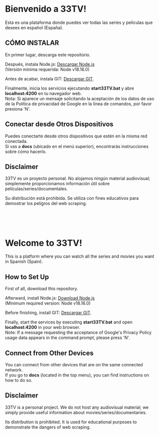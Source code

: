 # Bienvenido a 33TV!

Esta es una plataforma donde puedes ver todas las series y películas que desees en español (España).

## CÓMO INSTALAR

En primer lugar, descarga este repositorio.

Después, instala Node.js: [Descargar Node.js](https://nodejs.org/en/download)  
(Versión mínima requerida: Node v18.16.0)

Antes de acabar, instala GIT:  [Descargar GIT](https://git-scm.com/downloads).

Finalmente, inicia los servicios ejecutando **start33TV.bat** y abre **localhost:4200** en tu navegador web.
<br>
Nota: Si aparece un mensaje solicitando la aceptación de los datos de uso de la Política de privacidad de Google en la línea de comandos, por favor presiona 'N'.

## Conectar desde Otros Dispositivos

Puedes conectarte desde otros dispositivos que estén en la misma red conectada. 
<br>
Si vas a **docs** (ubicado en el menú superior), encontrarás instrucciones sobre cómo hacerlo.

## Disclaimer

33TV es un proyecto personal. No alojamos ningún material audiovisual; simplemente proporcionamos información útil sobre películas/series/documentales.

Su distribución está prohibida. Se utiliza con fines educativos para demostrar los peligros del web scraping.



<br><br><br>

# Welcome to 33TV!

This is a platform where you can watch all the series and movies you want in Spanish (Spain).

## How to Set Up

First of all, download this repository.

Afterward, install Node.js: [Download Node.js](https://nodejs.org/en/download)  
(Minimum required version: Node v18.16.0)

Before finishing, install GIT:  [Descargar GIT](https://git-scm.com/downloads).

Finally, start the services by executing **start33TV.bat** and open **localhost:4200** in your web browser.
<br>
Note: If a message requesting the acceptance of Google's Privacy Policy usage data appears in the command prompt, please press 'N'.

## Connect from Other Devices

You can connect from other devices that are on the same connected network. 
<br>
If you go to **docs** (located in the top menu), you can find instructions on how to do so.

## Disclaimer

33TV is a personal project. We do not host any audiovisual material; we simply provide useful information about movies/series/documentaries.

Its distribution is prohibited. It is used for educational purposes to demonstrate the dangers of web scraping.
